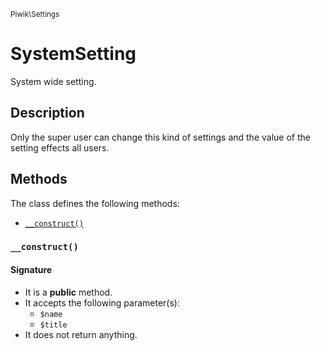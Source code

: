 <small>Piwik\Settings</small>

SystemSetting
=============

System wide setting.

Description
-----------

Only the super user can change this kind of settings and the value of the setting effects all
users.


Methods
-------

The class defines the following methods:

- [`__construct()`](#__construct)

### `__construct()` <a name="__construct"></a>

#### Signature

- It is a **public** method.
- It accepts the following parameter(s):
    - `$name`
    - `$title`
- It does not return anything.

